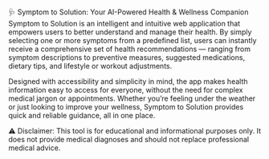 🩺 Symptom to Solution: Your AI-Powered Health & Wellness Companion
Symptom to Solution is an intelligent and intuitive web application that empowers users to better understand and manage their health. By simply selecting one or more symptoms from a predefined list, users can instantly receive a comprehensive set of health recommendations — ranging from symptom descriptions to preventive measures, suggested medications, dietary tips, and lifestyle or workout adjustments.

Designed with accessibility and simplicity in mind, the app makes health information easy to access for everyone, without the need for complex medical jargon or appointments. Whether you’re feeling under the weather or just looking to improve your wellness, Symptom to Solution provides quick and reliable guidance, all in one place.

⚠️ Disclaimer: This tool is for educational and informational purposes only. It does not provide medical diagnoses and should not replace professional medical advice.

